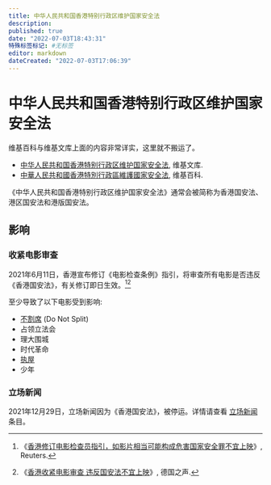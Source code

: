 ```yaml
---
title: 中华人民共和国香港特别行政区维护国家安全法
description:
published: true
date: "2022-07-03T18:43:31"
特殊标签标记: #无标签
editor: markdown
dateCreated: "2022-07-03T17:06:39"
---
```


# 中华人民共和国香港特别行政区维护国家安全法

维基百科与维基文库上面的内容非常详实，这里就不搬运了。

+   [中华人民共和国香港特别行政区维护国家安全法](https://zh.wikisource.org/wiki/中华人民共和国香港特别行政区维护国家安全法), 维基文库.
+   [中華人民共和國香港特別行政區維護國家安全法](https://zh.wikipedia.org/zh/中華人民共和國香港特別行政區維護國家安全法), 维基百科.

《中华人民共和国香港特别行政区维护国家安全法》通常会被简称为香港国安法、港区国安法和港版国安法。

## 影响

### 收紧电影审查

2021年6月11日，香港宣布修订《电影检查条例》指引，将审查所有电影是否违反《香港国安法》，有关修订即日生效。[^rt611][^57857570]

[^rt611]: 《[香港修订电影检查员指引，如影片相当可能构成危害国家安全罪不宜上映](https://web.archive.org/web/20210612013733if_/https://www.reuters.com/article/香港修订电影检查员指引，如影片相当可能构成危害国家安全罪不宜上映-idCNL3S2NT198)》, Reuters.

[^57857570]: 《[香港收紧电影审查 违反国安法不宜上映](https://web.archive.org/web/20210628020553/https://www.dw.com/zh/香港收紧电影审查-违反国安法不宜上映/a-57857570)》, 德国之声.

至少导致了以下电影受到影响:

+   [不割席][] (Do Not Split)
+   占领立法会
+   理大围城
+   时代革命
+   [执屋](/video/执屋.md)
+   少年

[不割席]: /video/93rd_Academy_Awards.md

### 立场新闻

2021年12月29日，立场新闻因为《香港国安法》，被停运。详情请查看 [立场新闻][] 条目。

[立场新闻]: /company/立场新闻.md
